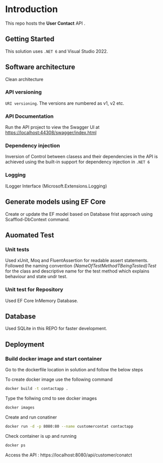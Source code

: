 # Introduction

This repo hosts the **User Contact**  API .

## Getting Started

This solution uses `.NET 6` and Visual Studio 2022.

## Software architecture
Clean architecture

### API versioning
`URI versioning`. The versions are numbered as v1, v2 etc.

### API Documentation
Run the API project to view the Swagger UI at <https://localhost:44308/swagger/index.html>

### Dependency injection
Inversion of Control between clasess and their dependencies in the API is achieved using the built-in support for dependency injection in `.NET 6`

### Logging
ILogger Interface (Microsoft.Extensions.Logging)

## Generate models using EF Core
Create or update the EF model based on Database frist approach using Scafflod-DbContext command.

## Auomated Test

### Unit tests

Used xUnit, Moq and FluentAssertion for readable assert statements. Followed the naming convention *{NameOfTestMethodTBeingTested}Test* for the class and descriptive name for the test method which explains behaviour and state undr test.

### Unit test for Repository

Used EF Core InMemory Database.

## Database
Used SQLite in this REPO for faster development.

## Deployment

### Build docker image and start container
Go to the dockerfile location in solution and follow the below steps

To create docker image use the following command
```sh
docker build -t contactapp .
```
Type the follwing cmd to see docker images
```sh
docker images
```
Create and run conatiner
```sh
docker run -d -p 8080:80 --name customercontat contactapp
```

Check container is up and running
```sh
docker ps
```
Access the API : https://localhost:8080/api/customer/conatct

